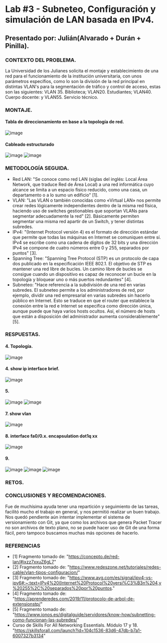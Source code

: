 # Lab #3 - Subneteo, Configuración y simulación de LAN basada en IPv4.

## Presentado por: Julián(Alvarado + Durán + Pinilla).

### CONTEXTO DEL PROBLEMA.
La Universidad de los Julianes solicita el montaje y establecimiento de una red para el funcionamiento de la institución universitaria, con unos parámetros específios, como lo son la división de la red principal en distintas VLAN's para la segmentación de tráfico y control de acceso, estas son las siguientes: VLAN 35. Biblioteca; VLAN20. Estudiantes; VLAN40. Cuerpo docente: y VLAN55. Servicio técnico.

### MONTAJE.

#### Tabla de direccionamiento en base a la topología de red.
![image](https://user-images.githubusercontent.com/64561271/236713817-83a2477a-6888-4633-b49d-52c06f0a0dec.png)

#### Cableado estructurado
![image](https://user-images.githubusercontent.com/64561271/236714182-a845e1fd-0849-407a-a388-a9f3353b0b0a.png)
![image](https://user-images.githubusercontent.com/64561271/236714240-31508c51-d655-4171-bdbc-a7eacbd28038.png)




### METODOLOGÍA SEGUIDA.

* Red LAN: "Se conoce como red LAN (siglas del inglés: Local Área Network, que traduce Red de Área Local) a una red informática cuyo alcance se limita a un espacio físico reducido, como una casa, un departamento o a lo sumo un edificio" [1].
* VLAN: "Las VLAN o también conocidas como «Virtual LAN» nos permite crear redes lógicamente independientes dentro de la misma red física, haciendo uso de switches gestionables que soportan VLANs para segmentar adecuadamente la red" [2]. Básicamente permiten segmentar una misma red apartir de un Switch, y tener distintas subredes.
* IPv4: "(Internet Protocol versión 4) es el formato de dirección estándar que permite que todas las máquinas en Internet se comuniquen entre sí. IPv4 se escribe como una cadena de dígitos de 32 bits y una dirección IPv4 se compone de cuatro números entre 0 y 255, separados por puntos" [3].
* Spanning Tree: "Spanning Tree Protocol (STP) es un protocolo de capa dos publicado en la especificación IEEE 802.1.
El objetivo de STP es mantener una red libre de bucles. Un camino libre de bucles se consigue cuando un dispositivo es capaz de reconocer un bucle en la topología y bloquear uno o más puertos redundantes" [4].
* Subneteo: "Hace referencia a la subdivisión de una red en varias subredes. El subneteo permite a los administradores de red, por ejemplo, dividir una red empresarial en varias subredes sin hacerlo público en Internet. Esto se traduce en que el router que establece la conexión entre la red e Internet se especifica como dirección única, aunque puede que haya varios hosts ocultos. Así, el número de hosts que están a disposición del administrador aumenta considerablemente" [5].

### RESPUESTAS.

#### 4. Topología.
![image](https://user-images.githubusercontent.com/64561271/236714304-37d601de-2ba9-4122-928f-c5442c8770d7.png)


#### 4. show ip interface brief.

![image](https://user-images.githubusercontent.com/64561271/236714157-6e2d0677-59ca-4100-b3b8-d9c0f4076a75.png)

#### 5. 
![image](https://user-images.githubusercontent.com/64561271/236714388-ce6c4c30-78a2-4a93-8db1-af8a36991aaf.png)
![image](https://user-images.githubusercontent.com/64561271/236714398-4d2428ec-16f7-469e-acda-d75282499af4.png)

#### 7. show vlan 
![image](https://user-images.githubusercontent.com/64561271/236714699-9619a449-88c1-4f73-afb0-7be96d922827.png)

#### 8. interface fa0/0.x.  encapsulation dot1q xx
![image](https://user-images.githubusercontent.com/64561271/236714728-738ab1e6-db81-48f8-94a5-20711cc15a4e.png)

#### 9.
![image](https://user-images.githubusercontent.com/64561271/236714850-29d6fbe0-8025-4ee6-a130-16166c5f8d51.png)
![image](https://user-images.githubusercontent.com/64561271/236714864-4309cd21-a443-4fd8-a17d-276740f11d23.png)
![image](https://user-images.githubusercontent.com/64561271/236714871-1a849a1c-d029-4a9a-b4fe-4c60dc8a89de.png)




### RETOS.

### CONCLUSIONES Y RECOMENDACIONES.
Fue de muchísima ayuda tener una repartición y seguimiento de las tareas, facilitó mucho el trabajo en general, y nos permitió realizar un buen trabajo. Nos quedó pendiente aún intentar implementar el sistema de versionamiento con Git, ya que como los archivos que genera Packet Tracer no son archivos de texto plano, no se puede hacer uso de Git de una forma fácil, pero tampoco buscamos muchas más opciones de hacerlo.


### REFERENCIAS
* [1] Fragmento tomado de: "https://concepto.de/red-lan/#ixzz7xxuZ6gL7"
* [2] Fragmento tomado de: "https://www.redeszone.net/tutoriales/redes-cable/vlan-tipos-configuracion/"
* [3] Fragmento tomado de: "https://www.avg.com/es/signal/ipv4-vs-ipv6#:~:text=IPv4%20(Internet%20Protocol%20versi%C3%B3n%204,y%20255%2C%20separados%20por%20puntos."
* [4] Fragmento tomado de: "https://aprenderedes.com/2019/11/protocolo-de-arbol-de-extensionstp/"
* [5] Fragmento tomado de: "https://www.ionos.es/digitalguide/servidores/know-how/subnetting-como-funcionan-las-subredes/"
* Curso de Skills For All Networking Essentials. Módulo 17 y 18. "https://skillsforall.com/launch?id=104c1536-83d6-47db-b7a1-6007327b3134"
